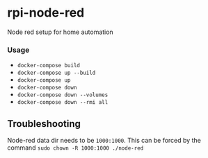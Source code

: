 # rpi-node-red
Node red setup for home automation

### Usage

- `docker-compose build`
- `docker-compose up --build`
- `docker-compose up`
- `docker-compose down`
- `docker-compose down --volumes`
- `docker-compose down --rmi all`

## Troubleshooting

Node-red data dir needs to be `1000:1000`. This can be forced by the command `sudo chown -R 1000:1000 ./node-red`
